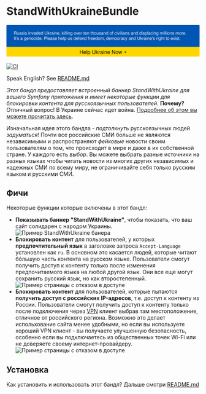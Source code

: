 # StandWithUkraineBundle

[![Stand With Ukraine](https://raw.githubusercontent.com/vshymanskyy/StandWithUkraine/main/banner2-direct.svg)](https://vshymanskyy.github.io/StandWithUkraine/)

[![CI](https://github.com/bocharsky-bw/StandWithUkraineBundle/actions/workflows/ci.yaml/badge.svg?branch=master)](https://github.com/bocharsky-bw/StandWithUkraineBundle/actions/workflows/ci.yaml)

Speak English? See [README.md](README.md)

*Этот бандл предоставляет встроенный баннер StandWithUkraine для вашего Symfony приложения и
имеет некоторые функции для блокировки контента для русскоязычных пользователей.* **Почему?** Отличный вопрос!
В Украине сейчас идет война. [Подробнее об этом вы можете прочитать здесь](https://stand-with-ukraine.pp.ua/ToRussianPeople.html#-%D0%BA-%D0%B3%D1%80%D0%B0%D0%B6%D0%B4%D0%B0%D0%BD%D0%B0%D0%BC-%D1%80%D0%BE%D1%81%D1%81%D0%B8%D0%B8).

Изначальная идея этого бандла - *подтолкнуть* русскоязычных людей *задуматься*!
Почти все российские СМИ больше не являются независимыми и распространяют *фейковые* новости
своим пользователям о том, что происходит в мире и даже в их собственной стране.
У каждого есть *выбор*. Вы можете выбрать разные источники на разных языках
чтобы читать новости из многих других независимых и надежных СМИ по всему миру,
не ограничивайте себя только русским языком и русскими СМИ.

## Фичи

Некоторые функции которые включены в этот бандл:

- **Показывать баннер "StandWithUkraine"**, чтобы показать, что ваш сайт солидарен с народом
  Украины.
  ![Пример StandWithUkraine банера](https://github.com/bocharsky-bw/StandWithUkraineBundle/blob/master/docs/images/banner.png)
- **Блокировать контент** для пользователей, у которых **предпочтительный язык** в заголовке запроса `Accept-Language`
  установлен как `ru`. В основном это касается людей, которые читают бóльшую часть контента на русском языке.
  Пользователи смогут получить доступ к контенту только после изменения предпочитаемого языка на
  любой другой язык. Они все еще могут сохранить русский язык, но как второстепенный.
  ![Пример страницы с отказом в доступе](https://github.com/bocharsky-bw/StandWithUkraineBundle/blob/master/docs/images/access-denied.png)
- **Блокировать контент** для пользователей, которые пытаются **получить доступ с российских IP-адресов**, т.е.
  доступ к контенту из России. Пользователи смогут получить доступ к контенту только после
  подключения через [VPN](https://ru.wikipedia.org/wiki/VPN) клиент
  выбрав там местоположение, отличное от российского региона. Возможно это делает испольхование сайта менее удобными,
  но если вы используете хороший VPN клиент - вы получаете улучшенную безопасность, особенно если
  вы подключаетесь из общественных точек Wi-Fi или не доверяете своему интернет-провайдеру.
  ![Пример страницы с отказом в доступе](https://github.com/bocharsky-bw/StandWithUkraineBundle/blob/master/docs/images/access-denied.png)

## Установка

Как установить и использовать этот бандл? Дальше смотри [README.md](README.md#installation)
